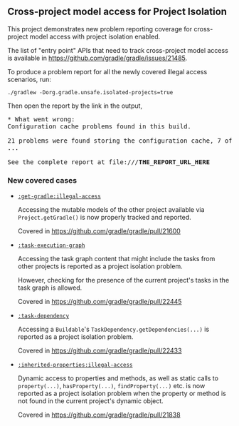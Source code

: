 ## Cross-project model access for Project Isolation

This project demonstrates new problem reporting coverage for cross-project model access 
with project isolation enabled.

The list of "entry point" APIs that need to track cross-project model access is 
available in https://github.com/gradle/gradle/issues/21485.

To produce a problem report for all the newly covered illegal access scenarios, run:

```shell
./gradlew -Dorg.gradle.unsafe.isolated-projects=true
```

Then open the report by the link in the output,

<pre>
* What went wrong:
Configuration cache problems found in this build.

21 problems were found storing the configuration cache, 7 of which seem unique.
...

See the complete report at file:///<b>THE_REPORT_URL_HERE</b>
</pre>

### New covered cases

* [`:get-gradle:illegal-access`](get-gradle/illegal-access/build.gradle.kts)

    Accessing the mutable models of the other project available via `Project.getGradle()`
    is now properly tracked and reported.

    Covered in https://github.com/gradle/gradle/pull/21600


* [`:task-execution-graph`](task-execution-graph/build.gradle.kts)

    Accessing the task graph content that might include the tasks from other projects is reported as
    a project isolation problem. 

    However, checking for the presence of the current project's tasks in the task graph is allowed.

    Covered in https://github.com/gradle/gradle/pull/22445


* [`:task-dependency`](task-dependency/build.gradle.kts)

    Accessing a `Buildable`'s `TaskDependency.getDependencies(...)` is reported as a project isolation problem.

    Covered in https://github.com/gradle/gradle/pull/22433


* [`:inherited-properties:illegal-access`](inherited-properties/illegal-access/build.gradle)

    Dynamic access to properties and methods, as well as static calls to `property(...)`, `hasProperty(...)`, 
    `findProperty(...)` etc. is now reported as a project isolation problem when the property or method is not found
    in the current project's dynamic object.

    Covered in https://github.com/gradle/gradle/pull/21838